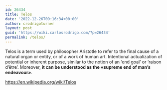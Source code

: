 ```yaml
---
id: 26434
title: Telos
date: '2022-12-26T09:16:34+00:00'
author: crodrigoturner
layout: post
guid: 'https://wiki.carlosrodrigo.com/?p=26434'
permalink: /telos/
---
```


Telos is a term used by philosopher Aristotle to refer to the final cause of a natural organ or entity, or of a work of human art. Intentional actualization of potential or inherent purpose, similar to the notion of an ‘end goal’ or ‘raison d’être’. Moreover, **it can be understood as the «supreme end of man’s endeavour»**.

<https://en.wikipedia.org/wiki/Telos>